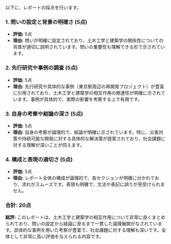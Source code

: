 以下に、レポートの採点を行います。

### 1. 問いの設定と背景の明確さ (5点)
- **評価:** 5点
- **理由:** 問いが明確に設定されており、土木工学と建築学の関係性についての背景が適切に説明されています。問いの重要性も理解できる形で示されています。

### 2. 先行研究や事例の調査 (5点)
- **評価:** 5点
- **理由:** 先行研究や具体的な事例（東京駅周辺の再開発プロジェクト）が豊富に引用されており、土木工学と建築学の相互作用の関連性が明確に示されています。事例が具体的で、実際の影響を考察する上で有用です。

### 3. 自身の考察や結論の深さ (5点)
- **評価:** 5点
- **理由:** 自身の考察が論理的で、結論が明確に示されています。特に、災害対策や持続可能な開発に対する具体的な解決策が提案されており、社会課題に対する理解が深いことが伺えます。

### 4. 構成と表現の適切さ (5点)
- **評価:** 5点
- **理由:** レポート全体の構成が論理的で、各セクションが明確に分かれており、流れがスムーズです。表現も明確で、文法や表記に誤りが見受けられません。

### 合計: 20点

**総評:** 
このレポートは、土木工学と建築学の相互作用について非常に良くまとめられており、問いの設定から結論に至るまで一貫した論理展開がなされています。具体的な事例を用いた考察が豊富で、社会課題に対する理解も深いです。全体として非常に高い評価を与えられる内容です。